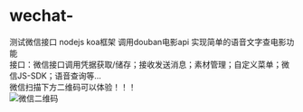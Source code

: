 # wechat-
测试微信接口
nodejs koa框架 调用douban电影api 实现简单的语音文字查电影功能<br>
接口：微信接口调用凭据获取/储存；接收发送消息；素材管理；自定义菜单；微信JS-SDK；语音查询等...<br>
微信扫描下方二维码可以体验！！！<br>
![微信二维码](http://opkzfsedc.bkt.clouddn.com/weixin.png)

